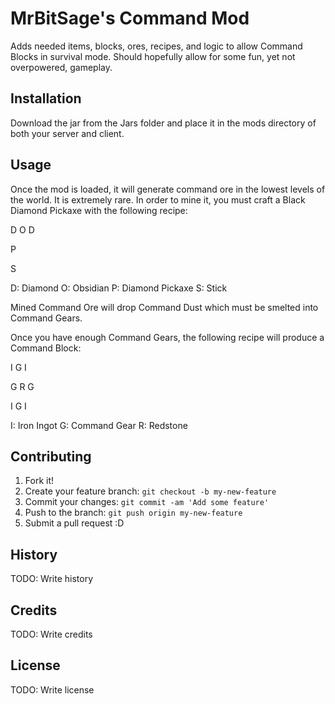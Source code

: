 # MrBitSage's Command Mod

Adds needed items, blocks, ores, recipes, and logic to allow Command Blocks in survival mode. Should hopefully allow for some fun, yet not overpowered, gameplay.

## Installation

Download the jar from the Jars folder and place it in the mods directory of both your server and client.

## Usage

Once the mod is loaded, it will generate command ore in the lowest levels of the world. It is extremely rare. In order to mine it, you must craft a Black Diamond Pickaxe with the following recipe:

D O D

  P

  S

D: Diamond
O: Obsidian
P: Diamond Pickaxe
S: Stick


Mined Command Ore will drop Command Dust which must be smelted into Command Gears.

Once you have enough Command Gears, the following recipe will produce a Command Block:

I G I

G R G

I G I

I: Iron Ingot
G: Command Gear
R: Redstone

## Contributing

1. Fork it!
2. Create your feature branch: `git checkout -b my-new-feature`
3. Commit your changes: `git commit -am 'Add some feature'`
4. Push to the branch: `git push origin my-new-feature`
5. Submit a pull request :D

## History

TODO: Write history

## Credits

TODO: Write credits

## License

TODO: Write license